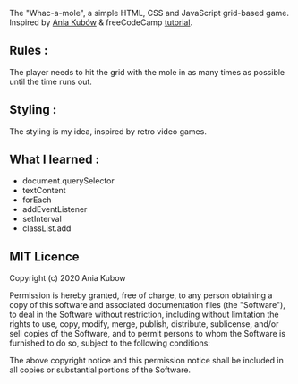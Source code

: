 The "Whac-a-mole", a simple HTML, CSS and JavaScript grid-based game.
Inspired by [Ania Kubów](https://github.com/kubowania/whac-a-mole) & freeCodeCamp [tutorial](https://www.youtube.com/watch?v=ec8vSKJuZTk&t=1s).

## Rules :
The player needs to hit the grid with the mole in as many times as possible until the time runs out. 

## Styling :
The styling is my idea, inspired by retro video games.

## What I learned :
* document.querySelector
* textContent
* forEach
* addEventListener
* setInterval
* classList.add

## MIT Licence
Copyright (c) 2020 Ania Kubow

Permission is hereby granted, free of charge, to any person obtaining a copy of this software and associated documentation files (the "Software"), to deal in the Software without restriction, including without limitation the rights to use, copy, modify, merge, publish, distribute, sublicense, and/or sell copies of the Software, and to permit persons to whom the Software is furnished to do so, subject to the following conditions:

The above copyright notice and this permission notice shall be included in all copies or substantial portions of the Software.
